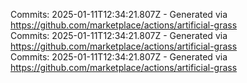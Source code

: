Commits: 2025-01-11T12:34:21.807Z - Generated via https://github.com/marketplace/actions/artificial-grass
<br>
Commits: 2025-01-11T12:34:21.807Z - Generated via https://github.com/marketplace/actions/artificial-grass
<br>
Commits: 2025-01-11T12:34:21.807Z - Generated via https://github.com/marketplace/actions/artificial-grass
<br>
